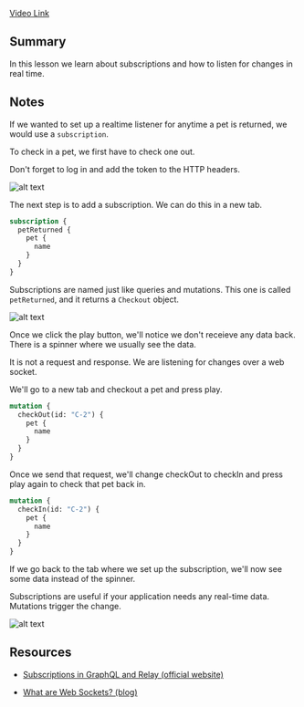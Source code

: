 [Video Link](https://egghead.io/lessons/graphql-listen-for-data-changes-in-real-time-with-a-graphql-subscription)

## Summary

In this lesson we learn about subscriptions and how to listen for changes in real time.

## Notes

If we wanted to set up a realtime listener for anytime a pet is returned, we would use a `subscription`.

To check in a pet, we first have to check one out.

<TimeStamp start="0:27" end="0:35">

Don't forget to log in and add the token to the HTTP headers.

</TimeStamp>

![alt text](https://i.ibb.co/j4209kV/scrnli-1-27-2020-10-16-20-AM.png)

The next step is to add a subscription. We can do this in a new tab.

<TimeStamp start="0:58" end="1:18">

```graphql
subscription {
  petReturned {
    pet {
      name
    }
  }
}
```

Subscriptions are named just like queries and mutations. This one is called `petReturned`, and it returns a `Checkout` object.

</TimeStamp>

![alt text](https://i.ibb.co/xDzcBR1/scrnli-1-27-2020-10-21-42-AM.png)

Once we click the play button, we'll notice we don't receieve any data back. There is a spinner where we usually see the data.

<TimeStamp start="1:22" end="1:29">

It is not a request and response. We are listening for changes over a web socket.

</TimeStamp>

We'll go to a new tab and checkout a pet and press play.

<TimeStamp start="1:32" end="1:43">

```graphql
mutation {
  checkOut(id: "C-2") {
    pet {
      name
    }
  }
}
```

</TimeStamp>

Once we send that request, we'll change checkOut to checkIn and press play again to check that pet back in.

<TimeStamp start="1:44" end="1:46">

```graphql
mutation {
  checkIn(id: "C-2") {
    pet {
      name
    }
  }
}
```

</TimeStamp>

If we go back to the tab where we set up the subscription, we'll now see some data instead of the spinner.

<TimeStamp start="1:55" end="2:05">

Subscriptions are useful if your application needs any real-time data. Mutations trigger the change.

</TimeStamp>

![alt text](https://i.ibb.co/P94SzB3/scrnli-1-27-2020-10-38-18-AM.png)

## Resources

- [Subscriptions in GraphQL and Relay (official website)](https://graphql.org/blog/subscriptions-in-graphql-and-relay/)

- [What are Web Sockets? (blog)](https://medium.com/@dominik.t/what-are-web-sockets-what-about-rest-apis-b9c15fd72aac)
